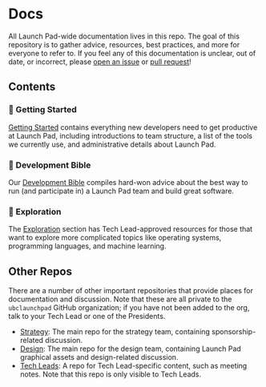 # Docs

All Launch Pad-wide documentation lives in this repo. The goal of this
repository is to gather advice, resources, best practices, and more for everyone
to refer to. If you feel any of this documentation is unclear, out of date, or
incorrect, please [open an issue](https://github.com/ubclaunchpad/docs/issues/new)
or [pull request](https://github.com/ubclaunchpad/docs/compare)!

## Contents

### 🎉 Getting Started

[Getting Started](GettingStarted/) contains everything new developers need to
get productive at Launch Pad, including introductions to team structure, a list
of the tools we currently use, and administrative details about Launch Pad.

### 📖 Development Bible

Our [Development Bible](DevelopmentBible/) compiles hard-won advice about the
best way to run (and participate in) a Launch Pad team and build great software.

### 🧗 Exploration

The [Exploration](Exploration/) section has Tech Lead-approved resources for
those that want to explore more complicated topics like operating systems,
programming languages, and machine learning.

## Other Repos

There are a number of other important repositories that provide places
for documentation and discussion. Note that these are all private to
the `ubclaunchpad` GitHub organization; if you have not been added to
the org, talk to your Tech Lead or one of the Presidents.

* [Strategy](https://github.com/ubclaunchpad/strategy): The main repo
  for the strategy team, containing sponsorship-related discussion.
* [Design](https://github.com/ubclaunchpad/design): The main repo for
  the design team, containing Launch Pad graphical assets and
  design-related discussion.
* [Tech Leads](https://github.com/ubclaunchpad/tech-leads): A repo for
  Tech Lead-specific content, such as meeting notes. Note that this
  repo is only visible to Tech Leads.
